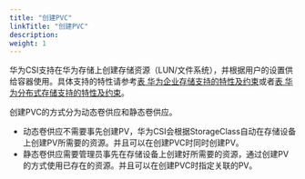 ```yaml
---
title: "创建PVC"
linkTitle: "创建PVC"
description: 
weight: 1
---
```


华为CSI支持在华为存储上创建存储资源（LUN/文件系统），并根据用户的设置供给容器使用。具体支持的特性请参考[表 华为企业存储支持的特性及约束](/docs/兼容性和特性/华为企业存储兼容性#table14995183994515)或者[表 华为分布式存储支持的特性及约束](/docs/兼容性和特性/华为分布式存储兼容性#table175022559255)。

创建PVC的方式分为动态卷供应和静态卷供应。

-   动态卷供应不需要事先创建PV，华为CSI会根据StorageClass自动在存储设备上创建PV所需要的资源。并且可以在创建PVC时同时创建PV。
-   静态卷供应需要管理员事先在存储设备上创建好所需要的资源，通过创建PV的方式使用已存在的资源。并且可以在创建PVC时指定关联的PV。




